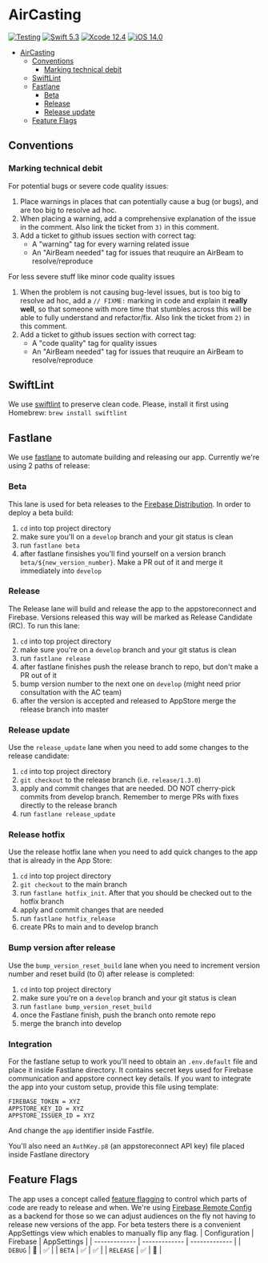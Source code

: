 # AirCasting
[![Testing](https://github.com/HabitatMap/AirCastingiOS/actions/workflows/tests.yml/badge.svg)](https://github.com/HabitatMap/AirCastingiOS/actions/workflows/tests.yml)
[![Swift 5.3](https://img.shields.io/badge/Swift-5.3-green.svg)](https://swift.org)
[![Xcode 12.4](https://img.shields.io/badge/Xcode-12.4-green.svg)](https://developer.apple.com/xcode/)
[![iOS 14.0](https://img.shields.io/badge/iOS-14.0-green.svg)](https://developer.apple.com/ios/)

- [AirCasting](#aircasting)
  * [Conventions](#conventions)
    + [Marking technical debit](#tech-debit-marking)
  * [SwiftLint](#swiftlint)
  * [Fastlane](#fastlane)
    + [Beta](#beta)
    + [Release](#release)
    + [Release update](#release-update)
  * [Feature Flags](#feature-flags)
  
## Conventions
<a id="tech-debit-marking"></a>
### Marking technical debit
For potential bugs or severe code quality issues:
1. Place warnings in places that can potentially cause a bug (or bugs), and are too big to resolve ad hoc.
2. When placing a warning, add a comprehensive explanation of the issue in the comment. Also link the ticket from `3)` in this comment.
3. Add a ticket to github issues section with correct tag:
    + A "warning" tag for every warning related issue
    + An "AirBeam needed" tag for issues that reuquire an AirBeam to resolve/reproduce

For less severe stuff like minor code quality issues
1. When the problem is not causing bug-level issues, but is too big to resolve ad hoc, add a `// FIXME:` marking in code and explain it **really well**, so that someone with more time that stumbles across this will be able to fully understand and refactor/fix. Also link the ticket from `2)` in this comment.
2. Add a ticket to github issues section with correct tag:
    * A "code quality" tag for quality issues
    * An "AirBeam needed" tag for issues that reuquire an AirBeam to resolve/reproduce

## SwiftLint
We use [swiftlint](https://github.com/realm/SwiftLint) to preserve clean code.
Please, install it first using Homebrew: `brew install swiftlint`

## Fastlane
We use [fastlane](https://fastlane.tools) to automate building and releasing our app. Currently we're using 2 paths of release:
### Beta
This lane is used for beta releases to the [Firebase Distribution](https://firebase.google.com/docs/app-distribution). In order to deploy a beta build:
1. `cd` into top project directory
2. make sure you'll on a `develop` branch and your git status is clean
3. run `fastlane beta`
4. after fastlane finsishes you'll find yourself on a version branch `beta/${new_version_number}`. Make a PR out of it and merge it immediately into `develop`  

### Release
The Release lane will build and release the app to the appstoreconnect and Firebase. Versions released this way will be marked as Release Candidate (RC). To run this lane:
1. `cd` into top project directory
2. make sure you're on a `develop` branch and your git status is clean
3. run `fastlane release`
4. after fastlane finishes push the release branch to repo, but don't make a PR out of it
5. bump version number to the next one on `develop` (might need prior consultation with the AC team)
6. after the version is accepted and released to AppStore merge the release branch into master

<a id="release-update"></a>
### Release update
Use the `release_update` lane when you need to add some changes to the release candidate:
1. `cd` into top project directory
2. `git checkout` to the release branch (i.e. `release/1.3.0`)
3. apply and commit changes that are needed. DO NOT cherry-pick commits from develop branch. Remember to merge PRs with fixes directly to the release branch
4. run `fastlane release_update` 

### Release hotfix
Use the release hotfix lane when you need to add quick changes to the app that is already in the App Store:
1. `cd` into top project directory
2. `git checkout` to the main branch
3. run `fastlane hotfix_init`. After that you should be checked out to the hotfix branch
4. apply and commit changes that are needed
5. run `fastlane hotfix_release`
6. create PRs to main and to develop branch 

### Bump version after release
Use the `bump_version_reset_build` lane when you need to increment version number and reset build (to 0) after release is completed:
1. `cd` into top project directory
2. make sure you're on a `develop` branch and your git status is clean
3. run `fastlane bump_version_reset_build`
4. once the Fastlane finish, push the branch onto remote repo
5. merge the branch into develop

### Integration
For the fastlane setup to work you'll need to obtain an `.env.default` file and place it inside Fastlane directory. It contains secret keys used for Firebase communication and appstore connect key details. 
If you want to integrate the app into your custom setup, provide this file using template:
```
FIREBASE_TOKEN = XYZ
APPSTORE_KEY_ID = XYZ
APPSTORE_ISSUER_ID = XYZ
```
And change the `app` identifier inside Fastfile.

You'll also need an `AuthKey.p8` (an appstoreconnect API key) file placed inside Fastlane directory

## Feature Flags
The app uses a concept called [feature flagging](https://martinfowler.com/articles/feature-toggles.html) to control which parts of code are ready to release and when. We're using [Firebase Remote Config](https://firebase.google.com/docs/remote-config) as a backend for those so we can adjust audiences on the fly not having to release new versions of the app. For beta testers there is a convenient AppSettings view which enables to manually flip any flag.
| Configuration  | Firebase | AppSettings |
| ------------- | ------------- | ------------- |
| `DEBUG` | 🛑 | ✅ |
| `BETA` | ✅ | ✅ |
| `RELEASE` | ✅ | 🛑 |
